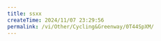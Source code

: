 ```yaml
---
title: ssxx
createTime: 2024/11/07 23:29:56
permalink: /vi/Other/Cycling&Greenway/0T44SpXM/
---
```

